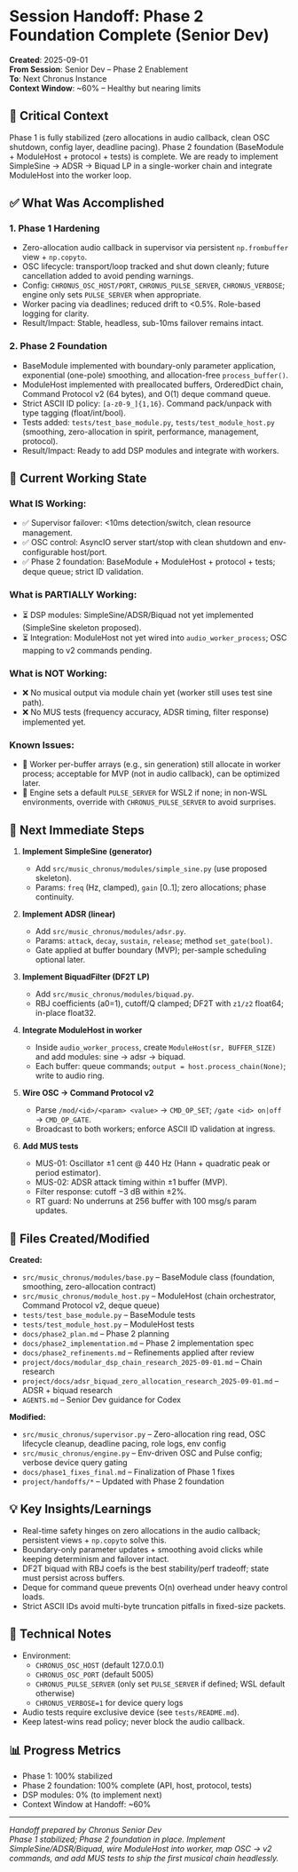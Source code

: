 # Session Handoff: Phase 2 Foundation Complete (Senior Dev)

**Created**: 2025-09-01  
**From Session**: Senior Dev – Phase 2 Enablement  
**To**: Next Chronus Instance  
**Context Window**: ~60% – Healthy but nearing limits

## 🎯 Critical Context

Phase 1 is fully stabilized (zero allocations in audio callback, clean OSC shutdown, config layer, deadline pacing). Phase 2 foundation (BaseModule + ModuleHost + protocol + tests) is complete. We are ready to implement SimpleSine → ADSR → Biquad LP in a single-worker chain and integrate ModuleHost into the worker loop.

## ✅ What Was Accomplished

### 1. Phase 1 Hardening

- Zero-allocation audio callback in supervisor via persistent `np.frombuffer` view + `np.copyto`.
- OSC lifecycle: transport/loop tracked and shut down cleanly; future cancellation added to avoid pending warnings.
- Config: `CHRONUS_OSC_HOST/PORT`, `CHRONUS_PULSE_SERVER`, `CHRONUS_VERBOSE`; engine only sets `PULSE_SERVER` when appropriate.
- Worker pacing via deadlines; reduced drift to <0.5%. Role-based logging for clarity.
- Result/Impact: Stable, headless, sub-10ms failover remains intact.

### 2. Phase 2 Foundation

- BaseModule implemented with boundary-only parameter application, exponential (one-pole) smoothing, and allocation-free `process_buffer()`.
- ModuleHost implemented with preallocated buffers, OrderedDict chain, Command Protocol v2 (64 bytes), and O(1) deque command queue.
- Strict ASCII ID policy: `[a-z0-9_]{1,16}`. Command pack/unpack with type tagging (float/int/bool).
- Tests added: `tests/test_base_module.py`, `tests/test_module_host.py` (smoothing, zero-allocation in spirit, performance, management, protocol).
- Result/Impact: Ready to add DSP modules and integrate with workers.

## 🚧 Current Working State

### What IS Working:

- ✅ Supervisor failover: <10ms detection/switch, clean resource management.
- ✅ OSC control: AsyncIO server start/stop with clean shutdown and env-configurable host/port.
- ✅ Phase 2 foundation: BaseModule + ModuleHost + protocol + tests; deque queue; strict ID validation.

### What is PARTIALLY Working:

- ⏳ DSP modules: SimpleSine/ADSR/Biquad not yet implemented (SimpleSine skeleton proposed).
- ⏳ Integration: ModuleHost not yet wired into `audio_worker_process`; OSC mapping to v2 commands pending.

### What is NOT Working:

- ❌ No musical output via module chain yet (worker still uses test sine path).
- ❌ No MUS tests (frequency accuracy, ADSR timing, filter response) implemented yet.

### Known Issues:

- 🐛 Worker per-buffer arrays (e.g., sin generation) still allocate in worker process; acceptable for MVP (not in audio callback), can be optimized later.
- 🐛 Engine sets a default `PULSE_SERVER` for WSL2 if none; in non-WSL environments, override with `CHRONUS_PULSE_SERVER` to avoid surprises.

## 🚨 Next Immediate Steps

1. **Implement SimpleSine (generator)**
   - Add `src/music_chronus/modules/simple_sine.py` (use proposed skeleton).
   - Params: `freq` (Hz, clamped), `gain` [0..1]; zero allocations; phase continuity.

2. **Implement ADSR (linear)**
   - Add `src/music_chronus/modules/adsr.py`.
   - Params: `attack`, `decay`, `sustain`, `release`; method `set_gate(bool)`.
   - Gate applied at buffer boundary (MVP); per-sample scheduling optional later.

3. **Implement BiquadFilter (DF2T LP)**
   - Add `src/music_chronus/modules/biquad.py`.
   - RBJ coefficients (a0=1), cutoff/Q clamped; DF2T with `z1/z2` float64; in-place float32.

4. **Integrate ModuleHost in worker**
   - Inside `audio_worker_process`, create `ModuleHost(sr, BUFFER_SIZE)` and add modules: sine → adsr → biquad.
   - Each buffer: queue commands; `output = host.process_chain(None)`; write to audio ring.

5. **Wire OSC → Command Protocol v2**
   - Parse `/mod/<id>/<param> <value>` → `CMD_OP_SET`; `/gate <id> on|off` → `CMD_OP_GATE`.
   - Broadcast to both workers; enforce ASCII ID validation at ingress.

6. **Add MUS tests**
   - MUS-01: Oscillator ±1 cent @ 440 Hz (Hann + quadratic peak or period estimator).
   - MUS-02: ADSR attack timing within ±1 buffer (MVP).
   - Filter response: cutoff −3 dB within ±2%.
   - RT guard: No underruns at 256 buffer with 100 msg/s param updates.

## 📁 Files Created/Modified

**Created:**

- `src/music_chronus/modules/base.py` – BaseModule class (foundation, smoothing, zero-allocation contract)
- `src/music_chronus/module_host.py` – ModuleHost (chain orchestrator, Command Protocol v2, deque queue)
- `tests/test_base_module.py` – BaseModule tests
- `tests/test_module_host.py` – ModuleHost tests
- `docs/phase2_plan.md` – Phase 2 planning
- `docs/phase2_implementation.md` – Phase 2 implementation spec
- `docs/phase2_refinements.md` – Refinements applied after review
- `project/docs/modular_dsp_chain_research_2025-09-01.md` – Chain research
- `project/docs/adsr_biquad_zero_allocation_research_2025-09-01.md` – ADSR + biquad research
- `AGENTS.md` – Senior Dev guidance for Codex

**Modified:**

- `src/music_chronus/supervisor.py` – Zero-allocation ring read, OSC lifecycle cleanup, deadline pacing, role logs, env config
- `src/music_chronus/engine.py` – Env-driven OSC and Pulse config; verbose device query gating
- `docs/phase1_fixes_final.md` – Finalization of Phase 1 fixes
- `project/handoffs/*` – Updated with Phase 2 foundation

## 💡 Key Insights/Learnings

- Real-time safety hinges on zero allocations in the audio callback; persistent views + `np.copyto` solve this.
- Boundary-only parameter updates + smoothing avoid clicks while keeping determinism and failover intact.
- DF2T biquad with RBJ coefs is the best stability/perf tradeoff; state must persist across buffers.
- Deque for command queue prevents O(n) overhead under heavy control loads.
- Strict ASCII IDs avoid multi-byte truncation pitfalls in fixed-size packets.

## 🔧 Technical Notes

- Environment:
  - `CHRONUS_OSC_HOST` (default 127.0.0.1)
  - `CHRONUS_OSC_PORT` (default 5005)
  - `CHRONUS_PULSE_SERVER` (only set `PULSE_SERVER` if defined; WSL default otherwise)
  - `CHRONUS_VERBOSE=1` for device query logs
- Audio tests require exclusive device (see `tests/README.md`).
- Keep latest-wins read policy; never block the audio callback.

## 📊 Progress Metrics

- Phase 1: 100% stabilized
- Phase 2 foundation: 100% complete (API, host, protocol, tests)
- DSP modules: 0% (to implement next)
- Context Window at Handoff: ~60%

---

_Handoff prepared by Chronus Senior Dev_  
_Phase 1 stabilized; Phase 2 foundation in place. Implement SimpleSine/ADSR/Biquad, wire ModuleHost into worker, map OSC → v2 commands, and add MUS tests to ship the first musical chain headlessly._

